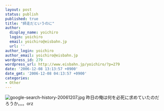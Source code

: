 ```yaml
---
layout: post
status: publish
published: true
title: "師走だというのに"
author:
  display_name: yoichiro
  login: yoichiro
  email: yoichiro@eisbahn.jp
  url: ''
author_login: yoichiro
author_email: yoichiro@eisbahn.jp
wordpress_id: 279
wordpress_url: http://www.eisbahn.jp/yoichiro/?p=279
date: '2006-12-08 13:13:57 +0900'
date_gmt: '2006-12-08 04:13:57 +0900'
categories:
- Other
---
```


![google-search-history-20061207.jpg](http://www.eisbahn.jp/yoichiro/images/google-search-history-20061207.jpg)
昨日の俺は何を必死に求めていたのだろうか。。。orz
